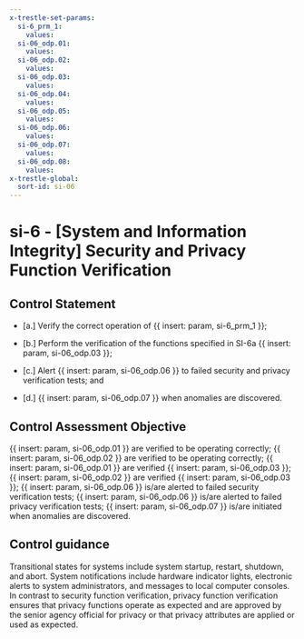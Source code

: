 ```yaml
---
x-trestle-set-params:
  si-6_prm_1:
    values:
  si-06_odp.01:
    values:
  si-06_odp.02:
    values:
  si-06_odp.03:
    values:
  si-06_odp.04:
    values:
  si-06_odp.05:
    values:
  si-06_odp.06:
    values:
  si-06_odp.07:
    values:
  si-06_odp.08:
    values:
x-trestle-global:
  sort-id: si-06
---
```


# si-6 - \[System and Information Integrity\] Security and Privacy Function Verification

## Control Statement

- \[a.\] Verify the correct operation of {{ insert: param, si-6_prm_1 }};

- \[b.\] Perform the verification of the functions specified in SI-6a {{ insert: param, si-06_odp.03 }};

- \[c.\] Alert {{ insert: param, si-06_odp.06 }} to failed security and privacy verification tests; and

- \[d.\] {{ insert: param, si-06_odp.07 }} when anomalies are discovered.

## Control Assessment Objective

{{ insert: param, si-06_odp.01 }} are verified to be operating correctly;
{{ insert: param, si-06_odp.02 }} are verified to be operating correctly;
{{ insert: param, si-06_odp.01 }} are verified {{ insert: param, si-06_odp.03 }};
{{ insert: param, si-06_odp.02 }} are verified {{ insert: param, si-06_odp.03 }};
{{ insert: param, si-06_odp.06 }} is/are alerted to failed security verification tests;
{{ insert: param, si-06_odp.06 }} is/are alerted to failed privacy verification tests;
{{ insert: param, si-06_odp.07 }} is/are initiated when anomalies are discovered.

## Control guidance

Transitional states for systems include system startup, restart, shutdown, and abort. System notifications include hardware indicator lights, electronic alerts to system administrators, and messages to local computer consoles. In contrast to security function verification, privacy function verification ensures that privacy functions operate as expected and are approved by the senior agency official for privacy or that privacy attributes are applied or used as expected.
